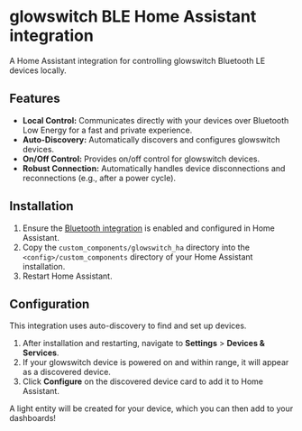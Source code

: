 # glowswitch BLE Home Assistant integration

A Home Assistant integration for controlling glowswitch Bluetooth LE devices locally.

## Features

*   **Local Control:** Communicates directly with your devices over Bluetooth Low Energy for a fast and private experience.
*   **Auto-Discovery:** Automatically discovers and configures glowswitch devices.
*   **On/Off Control:** Provides on/off control for glowswitch devices.
*   **Robust Connection:** Automatically handles device disconnections and reconnections (e.g., after a power cycle).

## Installation

1.  Ensure the [Bluetooth integration](https://www.home-assistant.io/integrations/bluetooth/) is enabled and configured in Home Assistant.
2.  Copy the `custom_components/glowswitch_ha` directory into the `<config>/custom_components` directory of your Home Assistant installation.
3.  Restart Home Assistant.

## Configuration

This integration uses auto-discovery to find and set up devices.

1.  After installation and restarting, navigate to **Settings** > **Devices & Services**.
2.  If your glowswitch device is powered on and within range, it will appear as a discovered device.
3.  Click **Configure** on the discovered device card to add it to Home Assistant.

A light entity will be created for your device, which you can then add to your dashboards!
